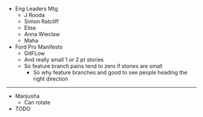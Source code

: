 - Eng Leaders Mtg
	- J Rooda
	- Simon Ratcliff
	- Elise
	- Anna Wieclaw
	- Maha
- Ford Pro Manifesto
	- GitFLow
	- And really small 1 or 2 pt stories
	- So feature branch pains tend to zero if stories are small
		- So why feature branches and good to see people heading the right direction
- ---
- Manjusha
	- Can rotate
- TODO